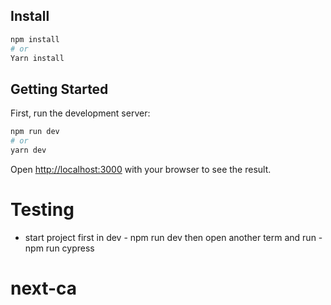 ## Install

```bash
npm install
# or
Yarn install
```

## Getting Started

First, run the development server:

```bash
npm run dev
# or
yarn dev
```

Open [http://localhost:3000](http://localhost:3000) with your browser to see the result.

# Testing

- start project first in dev - npm run dev then open another term and run - npm run cypress

# next-ca
